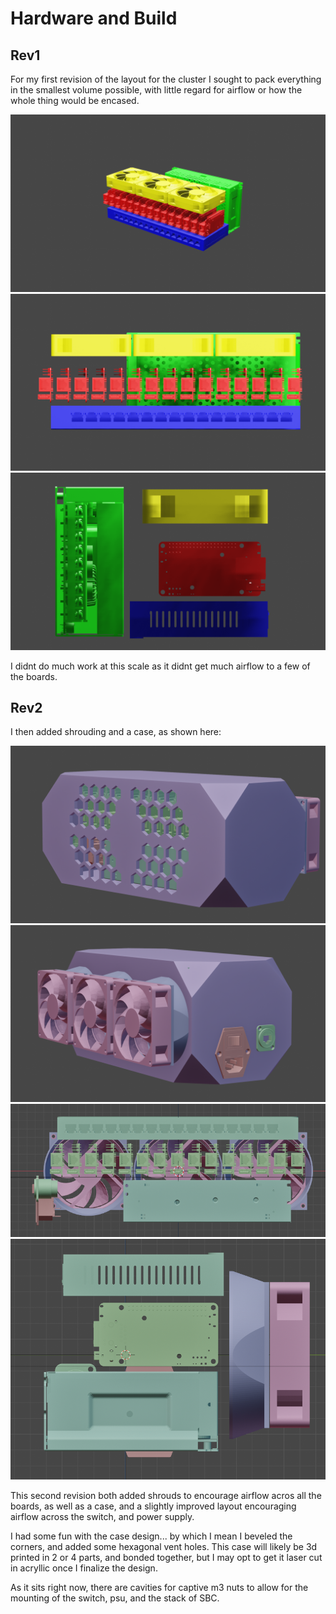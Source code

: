 # Hardware and Build

## Rev1

For my first revision of the layout for the cluster I sought to pack everything in the smallest volume possible, with little regard for airflow or how the whole thing would be encased.

![cluster image](Rev1/cluster.png)
![orth cluster image x](Rev1/OrthoX.png)
![orth cluster image y](Rev1/OrthoY.png)

I didnt do much work at this scale as it didnt get much airflow to a few of the boards.

## Rev2

I then added shrouding and a case, as shown here:

![rev2 3/4 image 1](Rev2/Rev2-3_4_1.png)
![rev2 3/4 image 2](Rev2/Rev2-3_4_2.png)
![rev2 ortho image 1](Rev2/Rev2-orthFront_NoCase.png)
![rev2 orth0 image 2](Rev2/Rev2-orthSide_NoCase.png)

This second revision both added shrouds to encourage airflow acros all the boards, as well as a case, and a slightly improved layout encouraging airflow across the switch, and power supply.

I had some fun with the case design... by which I mean I beveled the corners, and added some hexagonal vent holes. This case will likely be 3d printed in 2 or 4 parts, and bonded together, but I may opt to get it laser cut in acryllic once I finalize the design.

As it sits right now, there are cavities for captive m3 nuts to allow for the mounting of the switch, psu, and the stack of SBC.
